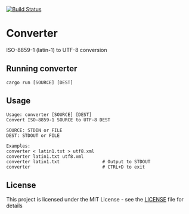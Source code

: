 [![Build Status](https://travis-ci.org/VioletRainbows/converter.svg?branch=master)](https://travis-ci.org/VioletRainbows/converter)

# Converter

ISO-8859-1 (latin-1) to UTF-8 conversion

## Running converter

```
cargo run [SOURCE] [DEST]
```

## Usage

```
Usage: converter [SOURCE] [DEST]
Convert ISO-8859-1 SOURCE to UTF-8 DEST

SOURCE: STDIN or FILE
DEST: STDOUT or FILE

Examples:
converter < latin1.txt > utf8.xml
converter latin1.txt utf8.xml
converter latin1.txt                # Output to STDOUT
converter                           # CTRL+D to exit
```

## License

This project is licensed under the MIT License - see the [LICENSE](LICENSE) file for details

